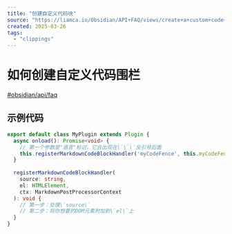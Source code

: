 ```yaml
---
title: "创建自定义代码块"
source: "https://liamca.in/Obsidian/API+FAQ/views/create+a+custom+code+block"
created: 2025-03-26
tags:
  - "clippings"
---
```

# 如何创建自定义代码围栏

[#obsidian/api/faq](https://liamca.in/Obsidian/API+FAQ/views/#obsidian/api/faq)

## 示例代码

```ts
export default class MyPlugin extends Plugin {
  async onload(): Promise<void> {
    // 第一个参数是"语言"标识，它会出现在\`\`\`反引号后面
    this.registerMarkdownCodeBlockHandler('myCodeFence', this.myCodeFenceProcessor);
  }
  
  registerMarkdownCodeBlockHandler(
    source: string, 
	el: HTMLElement, 
	ctx: MarkdownPostProcessorContext
  ): void {
    // 第一步：处理\`source\`
	// 第二步：将你想要的DOM元素附加到\`el\`上
  }
}
